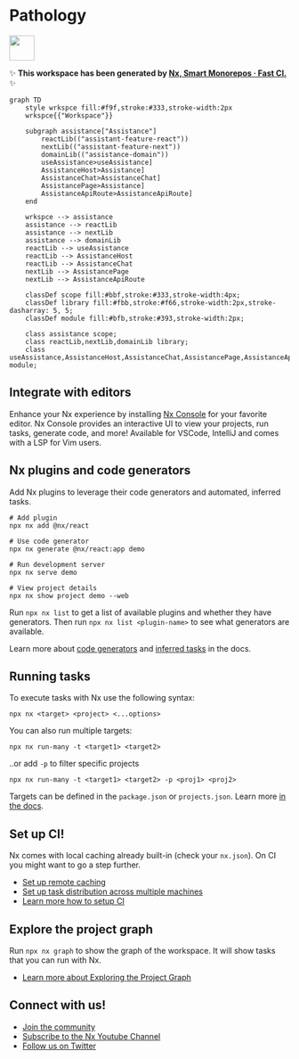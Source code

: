# Pathology

<a alt="Nx logo" href="https://nx.dev" target="_blank" rel="noreferrer"><img src="https://raw.githubusercontent.com/nrwl/nx/master/images/nx-logo.png" width="45"></a>

✨ **This workspace has been generated by [Nx, Smart Monorepos · Fast CI.](https://nx.dev)** ✨

```
graph TD
    style wrkspce fill:#f9f,stroke:#333,stroke-width:2px
    wrkspce{{"Workspace"}}

    subgraph assistance["Assistance"]
        reactLib(("assistant-feature-react"))
        nextLib(("assistant-feature-next"))
        domainLib(("assistance-domain"))
        useAssistance>useAssistance]
        AssistanceHost>Assistance]
        AssistanceChat>AssistanceChat]
        AssistancePage>Assistance]
        AssistanceApiRoute>AssistanceApiRoute]
    end

    wrkspce --> assistance
    assistance --> reactLib
    assistance --> nextLib
    assistance --> domainLib
    reactLib --> useAssistance
    reactLib --> AssistanceHost
    reactLib --> AssistanceChat
    nextLib --> AssistancePage
    nextLib --> AssistanceApiRoute

    classDef scope fill:#bbf,stroke:#333,stroke-width:4px;
    classDef library fill:#fbb,stroke:#f66,stroke-width:2px,stroke-dasharray: 5, 5;
    classDef module fill:#bfb,stroke:#393,stroke-width:2px;
    
    class assistance scope;
    class reactLib,nextLib,domainLib library;
    class useAssistance,AssistanceHost,AssistanceChat,AssistancePage,AssistanceApiRoute module;
```

## Integrate with editors

Enhance your Nx experience by installing [Nx Console](https://nx.dev/nx-console) for your favorite editor. Nx Console
provides an interactive UI to view your projects, run tasks, generate code, and more! Available for VSCode, IntelliJ and
comes with a LSP for Vim users.

## Nx plugins and code generators

Add Nx plugins to leverage their code generators and automated, inferred tasks.

```
# Add plugin
npx nx add @nx/react

# Use code generator
npx nx generate @nx/react:app demo

# Run development server
npx nx serve demo

# View project details
npx nx show project demo --web
```

Run `npx nx list` to get a list of available plugins and whether they have generators. Then run `npx nx list <plugin-name>` to see what generators are available.

Learn more about [code generators](https://nx.dev/features/generate-code) and [inferred tasks](https://nx.dev/concepts/inferred-tasks) in the docs.

## Running tasks

To execute tasks with Nx use the following syntax:

```
npx nx <target> <project> <...options>
```

You can also run multiple targets:

```
npx nx run-many -t <target1> <target2>
```

..or add `-p` to filter specific projects

```
npx nx run-many -t <target1> <target2> -p <proj1> <proj2>
```

Targets can be defined in the `package.json` or `projects.json`. Learn more [in the docs](https://nx.dev/features/run-tasks).

## Set up CI!

Nx comes with local caching already built-in (check your `nx.json`). On CI you might want to go a step further.

- [Set up remote caching](https://nx.dev/features/share-your-cache)
- [Set up task distribution across multiple machines](https://nx.dev/nx-cloud/features/distribute-task-execution)
- [Learn more how to setup CI](https://nx.dev/recipes/ci)

## Explore the project graph

Run `npx nx graph` to show the graph of the workspace.
It will show tasks that you can run with Nx.

- [Learn more about Exploring the Project Graph](https://nx.dev/core-features/explore-graph)

## Connect with us!

- [Join the community](https://nx.dev/community)
- [Subscribe to the Nx Youtube Channel](https://www.youtube.com/@nxdevtools)
- [Follow us on Twitter](https://twitter.com/nxdevtools)
